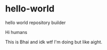 # hello-world
hello world repository builder

Hi humans

This is Bhai and idk wtf I'm doing but like aight.
